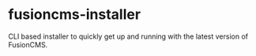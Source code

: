 # fusioncms-installer
CLI based installer to quickly get up and running with the latest version of FusionCMS.
